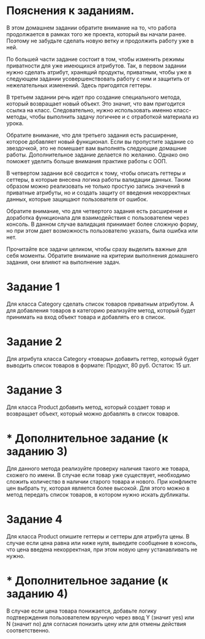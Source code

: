 # Пояснения к заданиям.

В этом домашнем задании обратите внимание на то, что работа продолжается в рамках того же проекта, который вы начали
ранее. Поэтому не забудьте сделать новую ветку и продолжить работу уже в ней.

По большей части задание состоит в том, чтобы изменить режимы приватности для уже имеющихся атрибутов. Так, в первом
задании нужно сделать атрибут, хранящий продукты, приватным, чтобы уже в следующем задании усовершенствовать работу с
ним и защитить от нежелательных изменений. Здесь пригодятся геттеры.

В третьем задании речь идет про создание специального метода, который возвращает новый объект. Это значит, что вам
пригодится ссылка на класс. Следовательно, нужно использовать именно класс-методы, чтобы выполнить задачу логичнее и с
отработкой материала из урока.

Обратите внимание, что для третьего задания есть расширение, которое добавляет новый функционал. Если вы пропустите
задание со звездочкой, это не помешает вам выполнять следующие домашние работы. Дополнительное задание делается по
желанию. Однако оно поможет уделить больше внимания практике работы с ООП.

В четвертом задании всё сводится к тому, чтобы описать геттеры и сеттеры, в которые внесена логика работы валидации
данных. Таким образом можно реализовать не только простую запись значений в приватные атрибуты, но и создать защиту от
введения некорректных данных, которые защищают пользователя от ошибок.

Обратите внимание, что для четвертого задания есть расширение и доработка функционала для взаимодействия с пользователем
через консоль. В данном случае валидация принимает более сложную форму, но при этом дает возможность пользователю
указать, была ошибка или нет.

Прочитайте все задачи целиком, чтобы сразу выделить важные для себя моменты. Обратите внимание на критерии выполнения
домашнего задания, они влияют на выполнение задач.

# Задание 1

Для класса Category сделать список товаров приватным атрибутом. А для добавления товаров в категорию реализуйте метод,
который будет принимать на вход объект товара и добавлять его в список.

# Задание 2

Для атрибута класса Category «товары» добавить геттер, который будет выводить список товаров 
в формате: Продукт, 80 руб. Остаток: 15 шт.

# Задание 3 

Для класса Product добавить метод, который создает товар и возвращает объект, 
который можно добавлять в список товаров.

# * Дополнительное задание (к заданию 3)

Для данного метода реализуйте проверку наличия такого же товара, схожего по имени.
В случае если товар уже существует, необходимо сложить количество в наличии старого товара и нового.
При конфликте цен выбрать ту, которая является более высокой. 
Для этого можно в метод передать список товаров, в котором нужно искать дубликаты.

# Задание 4

Для класса Product опишите геттеры и сеттеры для атрибута цены. 
В случае если цена равна или ниже нуля, выведите сообщение в консоль, что цена введена некорректная, 
при этом новую цену устанавливать не нужно.

# * Дополнительное задание (к заданию 4) 

В случае если цена товара понижается, добавьте логику подтверждения пользователем вручную через ввод 
Y (значит yes) или N (значит no) для согласия понизить цену или для отмены действия соответственно.